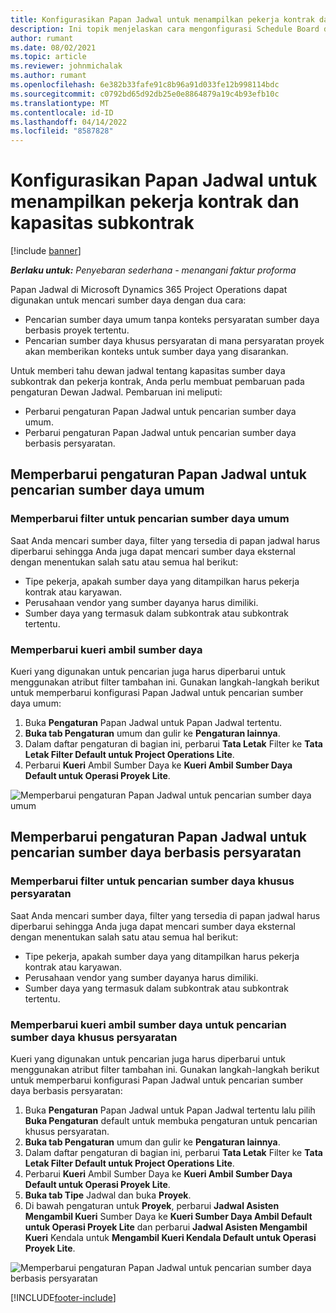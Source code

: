 ```yaml
---
title: Konfigurasikan Papan Jadwal untuk menampilkan pekerja kontrak dan kapasitas subkontrak
description: Ini topik menjelaskan cara mengonfigurasi Schedule Board di Microsoft Dynamics 365 Project Operations untuk menampilkan kapasitas sumber daya subkontrak saat menangani persyaratan sumber daya proyek.
author: rumant
ms.date: 08/02/2021
ms.topic: article
ms.reviewer: johnmichalak
ms.author: rumant
ms.openlocfilehash: 6e382b33fafe91c8b96a91d033fe12b998114bdc
ms.sourcegitcommit: c0792bd65d92db25e0e8864879a19c4b93efb10c
ms.translationtype: MT
ms.contentlocale: id-ID
ms.lasthandoff: 04/14/2022
ms.locfileid: "8587828"
---
```

# <a name="configure-schedule-board-to-show-contract-workers-and-subcontracted-capacity"></a>Konfigurasikan Papan Jadwal untuk menampilkan pekerja kontrak dan kapasitas subkontrak 

[!include [banner](../../includes/dataverse-preview.md)]

_**Berlaku untuk:** Penyebaran sederhana - menangani faktur proforma_

Papan Jadwal di Microsoft Dynamics 365 Project Operations dapat digunakan untuk mencari sumber daya dengan dua cara:

- Pencarian sumber daya umum tanpa konteks persyaratan sumber daya berbasis proyek tertentu.
- Pencarian sumber daya khusus persyaratan di mana persyaratan proyek akan memberikan konteks untuk sumber daya yang disarankan.

Untuk memberi tahu dewan jadwal tentang kapasitas sumber daya subkontrak dan pekerja kontrak, Anda perlu membuat pembaruan pada pengaturan Dewan Jadwal. Pembaruan ini meliputi: 
- Perbarui pengaturan Papan Jadwal untuk pencarian sumber daya umum.
- Perbarui pengaturan Papan Jadwal untuk pencarian sumber daya berbasis persyaratan.

## <a name="update-schedule-board-settings-for-general-resource-search"></a>Memperbarui pengaturan Papan Jadwal untuk pencarian sumber daya umum
### <a name="update-filters-for-general-resource-search"></a>Memperbarui filter untuk pencarian sumber daya umum
Saat Anda mencari sumber daya, filter yang tersedia di papan jadwal harus diperbarui sehingga Anda juga dapat mencari sumber daya eksternal dengan menentukan salah satu atau semua hal berikut:
  - Tipe pekerja, apakah sumber daya yang ditampilkan harus pekerja kontrak atau karyawan.
  - Perusahaan vendor yang sumber dayanya harus dimiliki.
  - Sumber daya yang termasuk dalam subkontrak atau subkontrak tertentu.
    
### <a name="update-retrieve-resource-query"></a>Memperbarui kueri ambil sumber daya
Kueri yang digunakan untuk pencarian juga harus diperbarui untuk menggunakan atribut filter tambahan ini. Gunakan langkah-langkah berikut untuk memperbarui konfigurasi Papan Jadwal untuk pencarian sumber daya umum:  
1. Buka **Pengaturan** Papan Jadwal untuk Papan Jadwal tertentu.
2. **Buka tab Pengaturan** umum dan gulir ke **Pengaturan lainnya**.
3. Dalam daftar pengaturan di bagian ini, perbarui **Tata Letak** Filter ke **Tata Letak Filter Default untuk Project Operations Lite**.
4. Perbarui **Kueri** Ambil Sumber Daya ke **Kueri Ambil Sumber Daya Default untuk Operasi Proyek Lite**.

![Memperbarui pengaturan Papan Jadwal untuk pencarian sumber daya umum](../media/BoardSettings.png)  

## <a name="update-schedule-board-settings-for-requirementbased-resource-search"></a>Memperbarui pengaturan Papan Jadwal untuk pencarian sumber daya berbasis persyaratan
### <a name="update-filters-for-requirement-specific-resource-search"></a>Memperbarui filter untuk pencarian sumber daya khusus persyaratan 
Saat Anda mencari sumber daya, filter yang tersedia di papan jadwal harus diperbarui sehingga Anda juga dapat mencari sumber daya eksternal dengan menentukan salah satu atau semua hal berikut:
 - Tipe pekerja, apakah sumber daya yang ditampilkan harus pekerja kontrak atau karyawan.
 - Perusahaan vendor yang sumber dayanya harus dimiliki.
 - Sumber daya yang termasuk dalam subkontrak atau subkontrak tertentu.

### <a name="update-retrieve-resource-query-for-requirement-specific-resource-search"></a>Memperbarui kueri ambil sumber daya untuk pencarian sumber daya khusus persyaratan 
Kueri yang digunakan untuk pencarian juga harus diperbarui untuk menggunakan atribut filter tambahan ini. Gunakan langkah-langkah berikut untuk memperbarui konfigurasi Papan Jadwal untuk pencarian sumber daya berbasis persyaratan:

1. Buka **Pengaturan** Papan Jadwal untuk Papan Jadwal tertentu lalu pilih **Buka Pengaturan** default untuk membuka pengaturan untuk pencarian khusus persyaratan.
2. **Buka tab Pengaturan** umum dan gulir ke **Pengaturan lainnya**.
3. Dalam daftar pengaturan di bagian ini, perbarui **Tata Letak** Filter ke **Tata Letak Filter Default untuk Project Operations Lite**.
4. Perbarui **Kueri** Ambil Sumber Daya ke **Kueri Ambil Sumber Daya Default untuk Operasi Proyek Lite**.
5. **Buka tab Tipe** Jadwal dan buka **Proyek**.
6. Di bawah pengaturan untuk **Proyek**, perbarui **Jadwal Asisten Mengambil Kueri** Sumber Daya ke **Kueri Sumber Daya Ambil Default untuk Operasi Proyek Lite** dan perbarui **Jadwal Asisten Mengambil Kueri** Kendala untuk **Mengambil Kueri Kendala Default untuk Operasi Proyek Lite**.

![Memperbarui pengaturan Papan Jadwal untuk pencarian sumber daya berbasis persyaratan](../media/SASettings.png)  

[!INCLUDE[footer-include](../../includes/footer-banner.md)]
